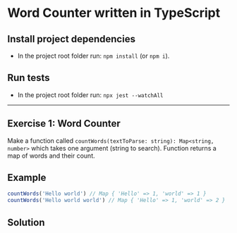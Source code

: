 # Word Counter written in TypeScript

## Install project dependencies

- In the project root folder run: `npm install` (or `npm i`).

## Run tests

- In the project root folder run: `npx jest --watchAll`

---

## Exercise 1: Word Counter

Make a function called `countWords(textToParse: string): Map<string, number>` which takes one argument (string to search). Function returns a map of words and their count.

## Example

```ts
countWords('Hello world') // Map { 'Hello' => 1, 'world' => 1 }
countWords('Hello world world') // Map { 'Hello' => 1, 'world' => 2 } 
```

## Solution



